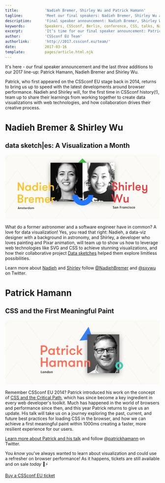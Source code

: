 ```yaml
---
title:            'Nadieh Bremer, Shirley Wu and Patrick Hamann'
tagline:          'Meet our final speakers: Nadieh Bremer, Shirley Wu and Patrick Hamann'
description:      'Final speaker announcement: Nadieh Bremer, Shirley Wu and Patrick Hamann'
keywords:         Speakers, CSSconf, Berlin, conference, CSS, talks, Nadieh Bremer, Shirley Wu, Patrick Hamann
excerpt:          'It’s time for our final speaker announcement: Patrick Hamann, Nadieh Bremer and Shirley Wu will join us for CSSconf EU 2017!'
author:           'CSSconf EU Team'
authorlink:       'http://2017.cssconf.eu/team/'
date:             2017-03-16
template:         pages/article.html.njk
---
```


It's here - our final speaker announcement and the last _three_ additions to our 2017 line-up: Patrick Hamann, Nadieh Bremer and Shirley Wu.

Patrick, who first appeared on the CSSconf EU stage back in 2014, returns to bring us up to speed with the latest developments around browser performance. Nadieh and Shirley will, for the first time in CSSconf history(!), team up to share their learnings from working together to create data visualizations with web technologies, and how collaboration drives their creative process.

# Nadieh Bremer & Shirley Wu

## data sketch|es: A Visualization a Month

![Nadieh Bremer and Shirley Wu](/images/articles/2017/shirley-and-nadieh-blog.png)

What do a former astronomer and a software engineer have in common? A love for data visualization! Yes, you read that right: Nadieh, a data-viz designer with a background in astronomy, and Shirley, a developer who loves painting and Pixar animation, will team up to show us how to leverage web technologies like SVG and CSS to achieve stunning visualizations, and how their collaborative project [Data sketches](http://www.datasketch.es/) helped them explore limitless possibilities.

Learn more about [Nadieh](http://2017.cssconf.eu/speakers/nadieh-bremer.html) and [Shirley](http://2017.cssconf.eu/speakers/shirley-wu.html) follow [@NadiehBremer](https://twitter.com/NadiehBremer) and [@sxywu](https://twitter.com/sxywu) on Twitter.

# Patrick Hamann

## CSS and the First Meaningful Paint

![Patrick Hamann](/images/articles/2017/patrick-hamann-blog.png)

Remember CSSconf EU 2014? Patrick introduced his work on the concept of [CSS and the Critical Path](https://www.youtube.com/watch?v=_0Fk85to6hA), which has since become a key ingredient in every web developer's toolkit. Much has happened in the world of browsers and performance since then, and this year Patrick returns to give us an update. His talk will take us on a journey exploring the past, current, and future best practices for loading CSS in the browser, and how we can achieve a first meaningful paint within 1000ms creating a faster, more resilient experience for our users.

[Learn more about Patrick and his talk](http://2017.cssconf.eu/speakers/patrick-hamann.html) and follow [@patrickhamann](https://twitter.com/patrickhamann) on Twitter.

You _know_ you’ve always wanted to learn about visualization and could use a refresher on browser performance! As it happens, tickets are still available and on sale _today_ 🙌⚡

<a href="https://tito.io/cssconfeu/cssconfeu-2017" class="c-btn">
  <span class="btn__span" data-hover="Buy CSSconf EU Ticket">Buy a CSSconf EU ticket</span>
</a>

